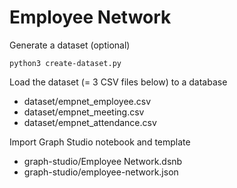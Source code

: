 # Employee Network

Generate a dataset (optional)

```
python3 create-dataset.py
```

Load the dataset (= 3 CSV files below) to a database

- dataset/empnet_employee.csv
- dataset/empnet_meeting.csv
- dataset/empnet_attendance.csv

Import Graph Studio notebook and template

- graph-studio/Employee Network.dsnb
- graph-studio/employee-network.json
